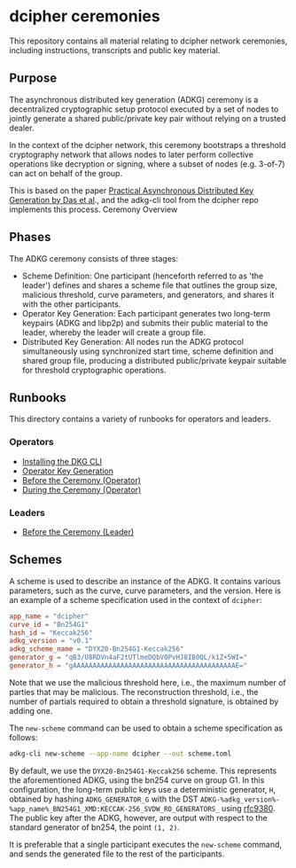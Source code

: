 # dcipher ceremonies

This repository contains all material relating to dcipher network ceremonies, including instructions, transcripts and public key material.

## Purpose
The asynchronous distributed key generation (ADKG) ceremony is a decentralized cryptographic setup protocol executed by a set of nodes to jointly generate a shared public/private key pair without relying on a trusted dealer.

In the context of the dcipher network, this ceremony bootstraps a threshold cryptography network that allows nodes to later perform collective operations like decryption or signing, where a subset of nodes (e.g. 3-of-7) can act on behalf of the group.

This is based on the paper [Practical Asynchronous Distributed Key Generation by Das et al](https://eprint.iacr.org/2021/1591.pdf)., and the adkg-cli tool from the dcipher repo implements this process.
Ceremony Overview

## Phases
The ADKG ceremony consists of three stages:

- Scheme Definition: One participant (henceforth referred to as 'the leader') defines and shares a scheme file that outlines the group size, malicious threshold, curve parameters, and generators, and shares it with the other participants.
- Operator Key Generation: Each participant generates two long-term keypairs (ADKG and libp2p) and submits their public material to the leader, whereby the leader will create a group file.
- Distributed Key Generation: All nodes run the ADKG protocol simultaneously using synchronized start time, scheme definition and shared group file, producing a distributed public/private keypair suitable for threshold cryptographic operations.

## Runbooks
This directory contains a variety of runbooks for operators and leaders.

### Operators
- [Installing the DKG CLI](runbooks/installing-cli.md)
- [Operator Key Generation](runbooks/operator-key-generation.md)
- [Before the Ceremony (Operator)](runbooks/pre-ceremony-operator.md)
- [During the Ceremony (Operator)](runbooks/run-ceremony-operator.md)

### Leaders
- [Before the Ceremony (Leader)](runbooks/pre-ceremony-leader.md)

## Schemes
A scheme is used to describe an instance of the ADKG.
It contains various parameters, such as the curve, curve parameters, and the version.
Here is an example of a scheme specification used in the context of `dcipher`:  

```toml
app_name = "dcipher"
curve_id = "Bn254G1"
hash_id = "Keccak256"
adkg_version = "v0.1"
adkg_scheme_name = "DYX20-Bn254G1-Keccak256"
generator_g = "qB3/U8RDVn4aF2tUTlmeDQbV0PvHJ8IB0QL/k1Z+5WI="
generator_h = "gAAAAAAAAAAAAAAAAAAAAAAAAAAAAAAAAAAAAAAAAAE="
```

Note that we use the malicious threshold here, i.e., the maximum number of parties that may be malicious.
The reconstruction threshold, i.e., the number of partials required to obtain a threshold signature, is obtained by adding one.

The `new-scheme` command can be used to obtain a scheme specification as follows:
```bash
adkg-cli new-scheme --app-name dcipher --out scheme.toml
```

By default, we use the `DYX20-Bn254G1-Keccak256` scheme.
This represents the aforementioned ADKG, using the bn254 curve on group G1.
In this configuration, the long-term public keys use a deterministic generator, `H`, obtained by hashing `ADKG_GENERATOR_G` with the DST `ADKG-%adkg_version%-%app_name%_BN254G1_XMD:KECCAK-256_SVDW_RO_GENERATORS_` using [rfc9380](https://datatracker.ietf.org/doc/html/rfc9380).
The public key after the ADKG, however, are output with respect to the standard generator of bn254, the point `(1, 2)`.

It is preferable that a single participant executes the `new-scheme` command, and sends the generated file to the rest of the participants.
